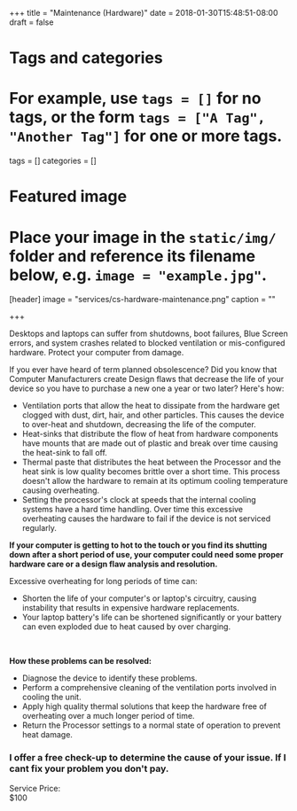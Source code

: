 +++
title = "Maintenance (Hardware)"
date = 2018-01-30T15:48:51-08:00
draft = false

# Tags and categories
# For example, use `tags = []` for no tags, or the form `tags = ["A Tag", "Another Tag"]` for one or more tags.
tags = []
categories = []

# Featured image
# Place your image in the `static/img/` folder and reference its filename below, e.g. `image = "example.jpg"`.
[header]
image = "services/cs-hardware-maintenance.png"
caption = ""

+++

<p>Desktops and laptops can suffer from shutdowns, boot failures, Blue Screen errors, and system crashes related to blocked ventilation or mis-configured hardware. Protect your computer from damage.<a title="hardware dust, debris cleaning configuration tuning" href="services/hardware-care"><br></a></p>

<!--more-->

<p>If you ever have heard of term planned obsolescence? Did you know that Computer Manufacturers create Design flaws that decrease the life of your device so you have to purchase a new one a year or two later? Here's how:</p>
<ul>
<li>Ventilation ports that allow the heat to dissipate from the hardware get clogged with dust, dirt, hair, and other particles. This causes the device to over-heat and shutdown, decreasing the life of the computer.</li>
<li>Heat-sinks that distribute the flow of heat from hardware components have mounts that are made out of plastic and break over time causing the heat-sink to fall off.</li>
<li>Thermal paste that distributes the heat between the Processor and the heat sink is low quality becomes brittle over a short time. This process doesn't allow the hardware to remain at its optimum cooling temperature causing overheating.</li>
<li>Setting the processor's clock at speeds that the internal cooling systems have a hard time handling. Over time this excessive overheating causes the hardware to fail if the device is not serviced regularly.</li>
</ul>

<p><b>If your computer is getting to hot to the touch or you find its shutting down after a short period of use, your computer could need some proper hardware care or a design flaw analysis and resolution.</b></p>

<p>Excessive overheating for long periods of time can:</p>
<ul>
<li>Shorten the life of your computer's or laptop's circuitry, causing instability that results in expensive hardware replacements.</li>
<li>Your laptop battery's life can be shortened significantly or your battery can even exploded due to heat caused by over charging.</li>
</ul>
<p>&nbsp;</p>
<p><strong>How these problems can be resolved:</strong></p>
<ul>
<li>Diagnose the device to identify these problems.</li>
<li>Perform a comprehensive cleaning of the ventilation ports involved in cooling the unit.</li>
<li>Apply high quality thermal solutions that keep the hardware free of overheating over a much longer period of time.</li>
<li>Return the Processor settings to a normal state of operation to prevent heat damage.</li>
</ul>
<h3>I offer a free check-up to determine the cause of your issue. If I cant fix your problem you don't pay.</h3>

<div class="service-price-table">
  <div class="price-data-label">Service Price:</div>
  <div class="price-data-item">$100</div>
</div>
